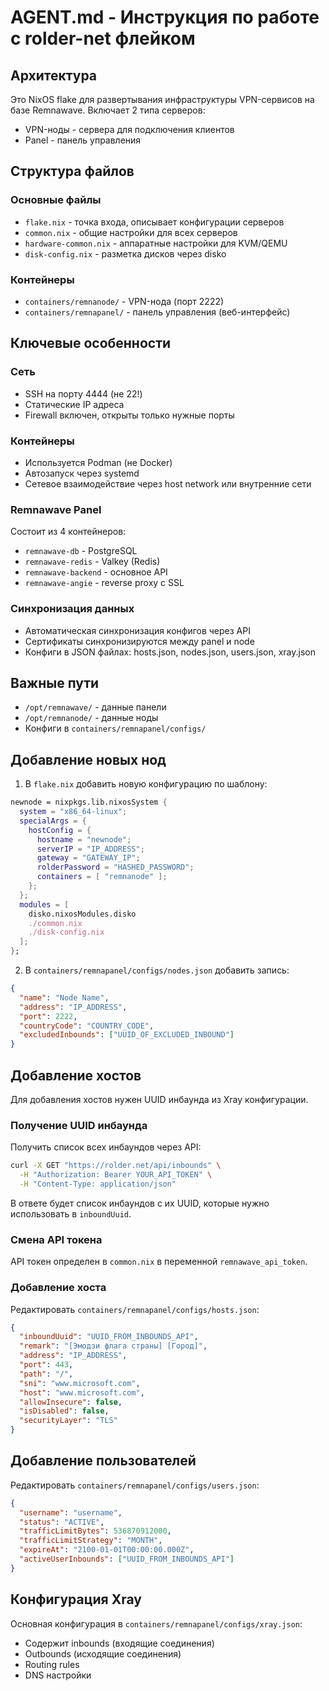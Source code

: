 # AGENT.md - Инструкция по работе с rolder-net флейком

## Архитектура

Это NixOS flake для развертывания инфраструктуры VPN-сервисов на базе Remnawave. Включает 2 типа серверов:

- VPN-ноды - сервера для подключения клиентов
- Panel - панель управления

## Структура файлов

### Основные файлы

- `flake.nix` - точка входа, описывает конфигурации серверов
- `common.nix` - общие настройки для всех серверов
- `hardware-common.nix` - аппаратные настройки для KVM/QEMU
- `disk-config.nix` - разметка дисков через disko

### Контейнеры

- `containers/remnanode/` - VPN-нода (порт 2222)
- `containers/remnapanel/` - панель управления (веб-интерфейс)

## Ключевые особенности

### Сеть

- SSH на порту 4444 (не 22!)
- Статические IP адреса
- Firewall включен, открыты только нужные порты

### Контейнеры

- Используется Podman (не Docker)
- Автозапуск через systemd
- Сетевое взаимодействие через host network или внутренние сети

### Remnawave Panel

Состоит из 4 контейнеров:

- `remnawave-db` - PostgreSQL
- `remnawave-redis` - Valkey (Redis)
- `remnawave-backend` - основное API
- `remnawave-angie` - reverse proxy с SSL

### Синхронизация данных

- Автоматическая синхронизация конфигов через API
- Сертификаты синхронизируются между panel и node
- Конфиги в JSON файлах: hosts.json, nodes.json, users.json, xray.json

## Важные пути

- `/opt/remnawave/` - данные панели
- `/opt/remnanode/` - данные ноды
- Конфиги в `containers/remnapanel/configs/`

## Добавление новых нод

1. В `flake.nix` добавить новую конфигурацию по шаблону:

```nix
newnode = nixpkgs.lib.nixosSystem {
  system = "x86_64-linux";
  specialArgs = {
    hostConfig = {
      hostname = "newnode";
      serverIP = "IP_ADDRESS";
      gateway = "GATEWAY_IP";
      rolderPassword = "HASHED_PASSWORD";
      containers = [ "remnanode" ];
    };
  };
  modules = [
    disko.nixosModules.disko
    ./common.nix
    ./disk-config.nix
  ];
};
```

2. В `containers/remnapanel/configs/nodes.json` добавить запись:

```json
{
  "name": "Node Name",
  "address": "IP_ADDRESS",
  "port": 2222,
  "countryCode": "COUNTRY_CODE",
  "excludedInbounds": ["UUID_OF_EXCLUDED_INBOUND"]
}
```

## Добавление хостов

Для добавления хостов нужен UUID инбаунда из Xray конфигурации.

### Получение UUID инбаунда

Получить список всех инбаундов через API:

```bash
curl -X GET "https://rolder.net/api/inbounds" \
  -H "Authorization: Bearer YOUR_API_TOKEN" \
  -H "Content-Type: application/json"
```

В ответе будет список инбаундов с их UUID, которые нужно использовать в `inboundUuid`.

### Смена API токена

API токен определен в `common.nix` в переменной `remnawave_api_token`.

### Добавление хоста

Редактировать `containers/remnapanel/configs/hosts.json`:

```json
{
  "inboundUuid": "UUID_FROM_INBOUNDS_API",
  "remark": "[Эмодзи флага страны] [Город]",
  "address": "IP_ADDRESS",
  "port": 443,
  "path": "/",
  "sni": "www.microsoft.com",
  "host": "www.microsoft.com",
  "allowInsecure": false,
  "isDisabled": false,
  "securityLayer": "TLS"
}
```

## Добавление пользователей

Редактировать `containers/remnapanel/configs/users.json`:

```json
{
  "username": "username",
  "status": "ACTIVE",
  "trafficLimitBytes": 536870912000,
  "trafficLimitStrategy": "MONTH",
  "expireAt": "2100-01-01T00:00:00.000Z",
  "activeUserInbounds": ["UUID_FROM_INBOUNDS_API"]
}
```

## Конфигурация Xray

Основная конфигурация в `containers/remnapanel/configs/xray.json`:

- Содержит inbounds (входящие соединения)
- Outbounds (исходящие соединения)
- Routing rules
- DNS настройки
